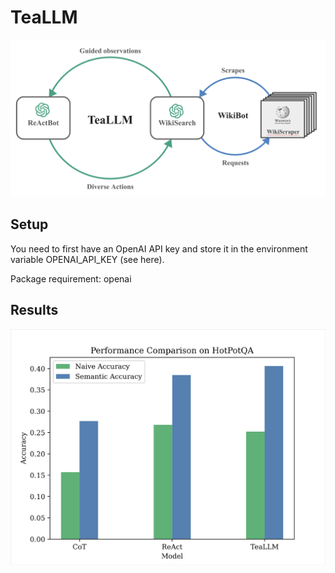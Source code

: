 # TeaLLM

![Project Logo](figures/TeaLLM_diagram.png)

## Setup
You need to first have an OpenAI API key and store it in the environment variable OPENAI_API_KEY (see here).

Package requirement: openai

## Results
![Project Logo](figures/performance_results.png)

